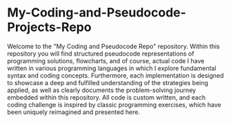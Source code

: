 # My-Coding-and-Pseudocode-Projects-Repo

Welcome to the "My Coding and Pseudocode Repo" repository. 
Within this repository you will find structured pseudocode representations of programming solutions, flowcharts, and of course, actual code I have written in various programming languages in which I explore fundamental syntax and coding concepts. 
Furthermore, each implementation is designed to showcase a deep and fulfilled understanding of the strategies being applied, as well as clearly documents the problem-solving journey embedded within this repository. 
All code is custom written, and each coding challenge is inspired by classic programming exercises, which have been uniquely reimagined and presented here.
